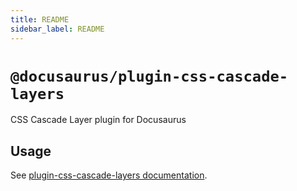 ```yaml
---
title: README
sidebar_label: README
---
```

# `@docusaurus/plugin-css-cascade-layers`

CSS Cascade Layer plugin for Docusaurus

## Usage

See [plugin-css-cascade-layers documentation](https://docusaurus.io/docs/api/plugins/@docusaurus/plugin-css-cascade-layers).

